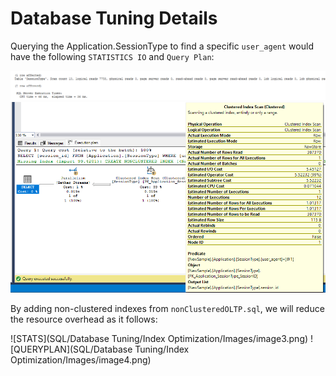 # Database Tuning Details

Querying the Application.SessionType to find a specific `user_agent` would have the following `STATISTICS IO` and `Query Plan`:

<img src="SQL/Database Tuning/Index Optimization/Images/image1.png">
<img src="Index Optimization/Images/image2.png">

By adding non-clustered indexes from `nonClusteredOLTP.sql`, we will reduce the resource overhead as it follows:

![STATS](SQL/Database Tuning/Index Optimization/Images/image3.png)
![QUERYPLAN](SQL/Database Tuning/Index Optimization/Images/image4.png)
